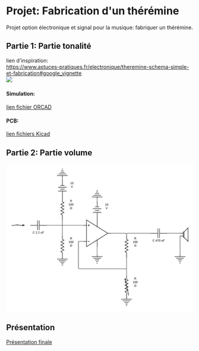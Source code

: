 # Projet: Fabrication d'un thérémine
Projet option électronique et signal pour la musique: fabriquer un thérémine.  

## Partie 1: Partie tonalité
lien d'inspiration:  
https://www.astuces-pratiques.fr/electronique/theremine-schema-simple-et-fabrication#google_vignette  
![](https://www.astuces-pratiques.fr/image/electronique/theremine-schema-simple-et-fabrication/theremine-schema-simple.webp)  

#### Simulation:  
[lien fichier ORCAD](https://github.com/EstelleTournassat/Theremin/blob/main/Theremine.opj)
#### PCB:  
[lien fichiers Kicad]()

## Partie 2: Partie volume
![](https://github.com/EstelleTournassat/Theremin/blob/main/Diagramme%20vierge%20(4).png)

## Présentation
[Présentation finale](https://github.com/EstelleTournassat/Theremin/blob/main/Electronique%20et%20signal%20pour%20la%20musique.pdf)
